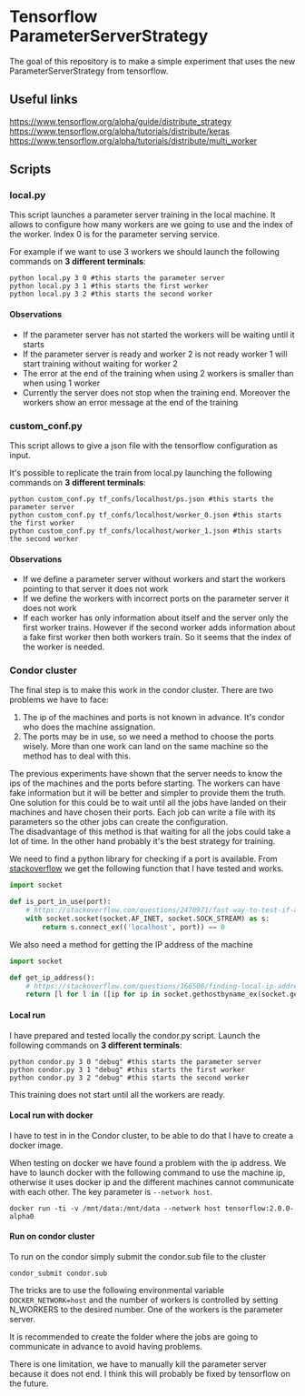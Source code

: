 # Tensorflow ParameterServerStrategy

The goal of this repository is to make a simple experiment that uses the new ParameterServerStrategy
from tensorflow.

## Useful links

https://www.tensorflow.org/alpha/guide/distribute_strategy  
https://www.tensorflow.org/alpha/tutorials/distribute/keras  
https://www.tensorflow.org/alpha/tutorials/distribute/multi_worker  

## Scripts

### local.py

This script launches a parameter server training in the local machine. It allows to
configure how many workers are we going to use and the index of the worker. Index 0 is for the parameter serving service.

For example if we want to use 3 workers we should launch the following commands on **3 different terminals**:

    python local.py 3 0 #this starts the parameter server
    python local.py 3 1 #this starts the first worker
    python local.py 3 2 #this starts the second worker

#### Observations

* If the parameter server has not started the workers will be waiting until it starts
* If the parameter server is ready and worker 2 is not ready worker 1 will start training without waiting for worker 2
* The error at the end of the training when using 2 workers is smaller than when using 1 worker
* Currently the server does not stop when the training end. Moreover the workers show an error message at the end of the training

### custom_conf.py

This script allows to give a json file with the tensorflow configuration as input. 

It's possible to replicate the train from local.py launching the following commands on **3 different terminals**:

    python custom_conf.py tf_confs/localhost/ps.json #this starts the parameter server
    python custom_conf.py tf_confs/localhost/worker_0.json #this starts the first worker
    python custom_conf.py tf_confs/localhost/worker_1.json #this starts the second worker

#### Observations

* If we define a parameter server without workers and start the workers pointing to that server it does not work
* If we define the workers with incorrect ports on the parameter server it does not work
* If each worker has only information about itself and the server only the first worker trains. However if the second worker adds information about a fake first worker then both workers train. So it seems that the index of the worker is needed.

### Condor cluster

The final step is to make this work in the condor cluster. There are two problems we have to face:

1. The ip of the machines and ports is not known in advance. It's condor who does the machine assignation.
2. The ports may be in use, so we need a method to choose the ports wisely. More than one work can land on the same machine so the method has to deal with this.

The previous experiments have shown that the server needs to know the ips of the machines and the ports before starting. The workers can have fake information but it will be better and simpler to provide them the truth. One solution for this could be to wait until all the jobs have landed on their machines and have chosen their ports. Each job can write a file with its parameters so the other jobs can create the configuration.  
The disadvantage of this method is that waiting for all the jobs could take a lot of time. In the other hand probably it's the best strategy for training.

We need to find a python library for checking if a port is available. From [stackoverflow](https://stackoverflow.com/questions/2470971/fast-way-to-test-if-a-port-is-in-use-using-python) we get the following function that I have tested and works.

```python
import socket

def is_port_in_use(port):
    # https://stackoverflow.com/questions/2470971/fast-way-to-test-if-a-port-is-in-use-using-python
    with socket.socket(socket.AF_INET, socket.SOCK_STREAM) as s:
        return s.connect_ex(('localhost', port)) == 0
```

We also need a method for getting the IP address of the machine

```python
import socket

def get_ip_address():
    # https://stackoverflow.com/questions/166506/finding-local-ip-addresses-using-pythons-stdlib
    return [l for l in ([ip for ip in socket.gethostbyname_ex(socket.gethostname())[2] if not ip.startswith("127.")][:1], [[(s.connect(('8.8.8.8', 53)), s.getsockname()[0], s.close()) for s in [socket.socket(socket.AF_INET, socket.SOCK_DGRAM)]][0][1]]) if l][0][0]

```

#### Local run

I have prepared and tested locally the condor.py script. Launch the following commands on **3 different terminals**:

    python condor.py 3 0 "debug" #this starts the parameter server
    python condor.py 3 1 "debug" #this starts the first worker
    python condor.py 3 2 "debug" #this starts the second worker

This training does not start until all the workers are ready.

#### Local run with docker

I have to test in in the Condor cluster, to be able to do that I have to create a docker image.

When testing on docker we have found a problem with the ip address. We have to launch docker with the following command to use the machine ip, otherwise it uses docker ip and the different machines cannot communicate with each other. The key parameter is `--network host`.

    docker run -ti -v /mnt/data:/mnt/data --network host tensorflow:2.0.0-alpha0

#### Run on condor cluster

To run on the condor simply submit the condor.sub file to the cluster

    condor_submit condor.sub

The tricks are to use the following environmental variable `DOCKER_NETWORK=host` and the number of workers is controlled by setting N_WORKERS to the desired number. One of the workers is the parameter server.

It is recommended to create the folder where the jobs are going to communicate in advance to avoid having problems.

There is one limitation, we have to manually kill the parameter server because it does not end. I think this will probably be fixed by tensorflow on the future.